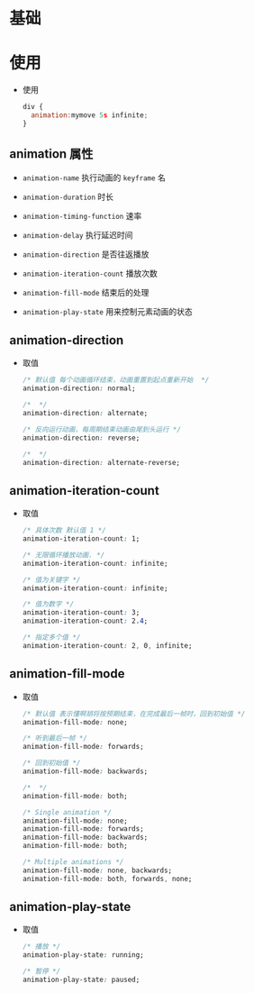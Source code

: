 # 基础

# 使用

  - 使用

    ```js
    div {
      animation:mymove 5s infinite;
    }
    ```

## animation 属性

  - `animation-name` 执行动画的 `keyframe` 名

  - `animation-duration` 时长

  - `animation-timing-function` 速率

  - `animation-delay` 执行延迟时间

  - `animation-direction` 是否往返播放

  - `animation-iteration-count`  播放次数

  - `animation-fill-mode` 结束后的处理

  - `animation-play-state` 用来控制元素动画的状态

## animation-direction

  - 取值

    ```css
    /* 默认值 每个动画循环结束，动画重置到起点重新开始  */
    animation-direction: normal;

    /*  */
    animation-direction: alternate;

    /* 反向运行动画，每周期结束动画由尾到头运行 */
    animation-direction: reverse;

    /*  */
    animation-direction: alternate-reverse;
    ```

## animation-iteration-count

  - 取值

    ```css
    /* 具体次数 默认值 1 */
    animation-iteration-count: 1;

    /* 无限循环播放动画. */
    animation-iteration-count: infinite;
    ```

    ```css
    /* 值为关键字 */
    animation-iteration-count: infinite;

    /* 值为数字 */
    animation-iteration-count: 3;
    animation-iteration-count: 2.4;

    /* 指定多个值 */
    animation-iteration-count: 2, 0, infinite;
    ```

## animation-fill-mode

  - 取值

    ```css
    /* 默认值 表示懂啊胡将按预期结束，在完成最后一帧时，回到初始值 */
    animation-fill-mode: none;

    /* 听到最后一帧 */
    animation-fill-mode: forwards;

    /* 回到初始值 */
    animation-fill-mode: backwards;

    /*  */
    animation-fill-mode: both;
    ```

    ```css
    /* Single animation */
    animation-fill-mode: none;
    animation-fill-mode: forwards;
    animation-fill-mode: backwards;
    animation-fill-mode: both;

    /* Multiple animations */
    animation-fill-mode: none, backwards;
    animation-fill-mode: both, forwards, none;
    ```

## animation-play-state

  - 取值

    ```css
    /* 播放 */
    animation-play-state: running;

    /* 暂停 */
    animation-play-state: paused;
    ```
